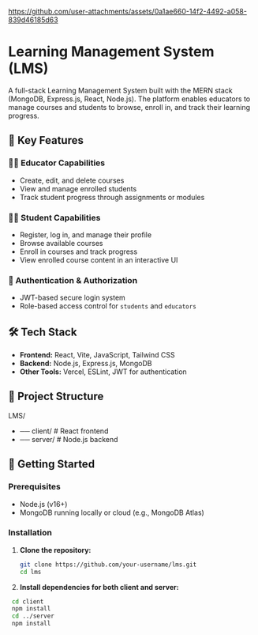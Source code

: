 


https://github.com/user-attachments/assets/0a1ae660-14f2-4492-a058-839d46185d63



# Learning Management System (LMS)

A full-stack Learning Management System built with the MERN stack (MongoDB, Express.js, React, Node.js). The platform enables educators to manage courses and students to browse, enroll in, and track their learning progress.

## 🌟 Key Features

### 👩‍🏫 Educator Capabilities
- Create, edit, and delete courses
- View and manage enrolled students
- Track student progress through assignments or modules

### 👨‍🎓 Student Capabilities
- Register, log in, and manage their profile
- Browse available courses
- Enroll in courses and track progress
- View enrolled course content in an interactive UI

### 🔐 Authentication & Authorization
- JWT-based secure login system
- Role-based access control for `students` and `educators`
  
## 🛠 Tech Stack

- **Frontend:** React, Vite, JavaScript, Tailwind CSS
- **Backend:** Node.js, Express.js, MongoDB
- **Other Tools:** Vercel, ESLint, JWT for authentication

## 📁 Project Structure

LMS/
- ── client/ # React frontend
- ── server/ # Node.js backend

  
## 🚀 Getting Started

### Prerequisites

- Node.js (v16+)
- MongoDB running locally or cloud (e.g., MongoDB Atlas)

### Installation

1. **Clone the repository:**

   ```bash
   git clone https://github.com/your-username/lms.git
   cd lms

2. **Install dependencies for both client and server:**   

  ```bash
   cd client
   npm install
   cd ../server
   npm install

